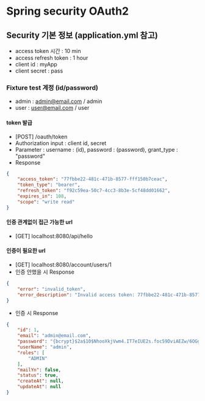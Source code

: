 # Spring security OAuth2
 
## Security 기본 정보 (application.yml 참고)
- access token 시간 : 10 min
- access refresh token : 1 hour 
- client id : myApp
- client secret : pass
### Fixture test 계정 (id/password)
- admin : admin@email.com / admin
- user  : user@email.com / user

#### token 발급 
- [POST] /oauth/token
- Authorization input : client id, secret
- Parameter : username : (id), password : (password), grant_type : "password" 
- Response
``` json
{
    "access_token": "77fbbe22-481c-471b-8577-fff150b7ceac",
    "token_type": "bearer",
    "refresh_token": "f92c59ea-50c7-4cc3-8b3e-5cf48dd01662",
    "expires_in": 108,
    "scope": "write read"
}
```
#### 인증 관계없이 접근 가능한 url
- [GET] localhost:8080/api/hello
#### 인증이 필요한 url
- [GET] localhost:8080/account/users/1
- 인증 안했을 시 Response 
```json
{
    "error": "invalid_token",
    "error_description": "Invalid access token: 77fbbe22-481c-471b-8577-fff150b7ceac"
}
```
- 인증 시 Response
```json
{
    "id": 1,
    "email": "admin@email.com",
    "password": "{bcrypt}$2a$10$NhooXkjVwm4.IT7eIUE2s.foc59DviAEZw/6OGgLsJmdnZcM1fSua",
    "userName": "admin",
    "roles": [
        "ADMIN"
    ],
    "mailYn": false,
    "status": true,
    "createAt": null,
    "updateAt": null
}
```